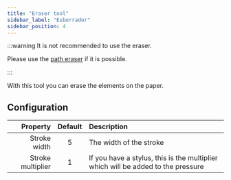 ```yaml
---
title: "Eraser tool"
sidebar_label: "Esborrador"
sidebar_position: 4
---
```



:::warning It is not recommended to use the eraser.

Please use the [path eraser](path_eraser) if it is possible.

:::

With this tool you can erase the elements on the paper.

## Configuration

|          Property | Default | Description                                                                      |
| -----------------:|:-------:|:-------------------------------------------------------------------------------- |
|      Stroke width |    5    | The width of the stroke                                                          |
| Stroke multiplier |    1    | If you have a stylus, this is the multiplier which will be added to the pressure |
